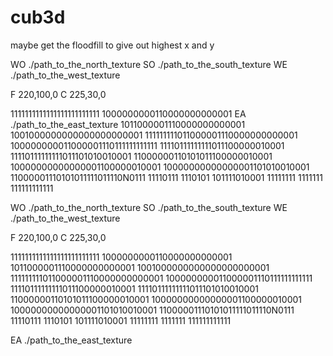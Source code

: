 # cub3d

maybe get the floodfill to give out highest x and y

WO ./path_to_the_north_texture
SO ./path_to_the_south_texture
WE ./path_to_the_west_texture

F 220,100,0
C 225,30,0

1111111111111111111111111
1000000000110000000000001
EA ./path_to_the_east_texture
1011000001110000000000001
1001000000000000000000001
111111111011000001110000000000001
100000000011000001110111111111111
11110111111111011100000010001
11110111111111011101010010001
11000000110101011100000010001
10000000000000001100000010001
10000000000000001101010010001
11000001110101011111011110N0111
11110111 1110101 101111010001
11111111 1111111 111111111111

WO ./path_to_the_north_texture
SO ./path_to_the_south_texture
WE ./path_to_the_west_texture

F 220,100,0
C 225,30,0

1111111111111111111111111
1000000000110000000000001
1011000001110000000000001
1001000000000000000000001
111111111011000001110000000000001
100000000011000001110111111111111
11110111111111011100000010001
11110111111111011101010010001
11000000110101011100000010001
10000000000000001100000010001
10000000000000001101010010001
11000001110101011111011110N0111
11110111 1110101 101111010001
11111111 1111111 111111111111

EA ./path_to_the_east_texture